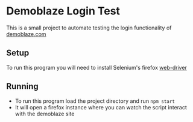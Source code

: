 # Demoblaze Login Test
This is a small project to automate testing the login functionality of [demoblaze.com](https://demoblaze.com)

## Setup
To run this program you will need to install Selenium's firefox [web-driver](https://github.com/mozilla/geckodriver/releases)

## Running
- To run this program load the project directory and run `npm start`
- It will open a firefox instance where you can watch the script interact with the demoblaze site

